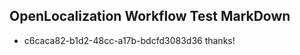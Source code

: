 ## OpenLocalization Workflow Test MarkDown

* c6caca82-b1d2-48cc-a17b-bdcfd3083d36 
thanks!



<!--HONumber=Jan16_HO3-->

